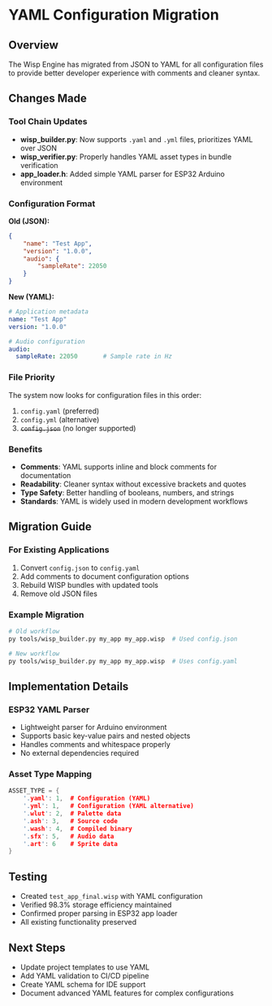 # YAML Configuration Migration

## Overview
The Wisp Engine has migrated from JSON to YAML for all configuration files to provide better developer experience with comments and cleaner syntax.

## Changes Made

### Tool Chain Updates
- **wisp_builder.py**: Now supports `.yaml` and `.yml` files, prioritizes YAML over JSON
- **wisp_verifier.py**: Properly handles YAML asset types in bundle verification
- **app_loader.h**: Added simple YAML parser for ESP32 Arduino environment

### Configuration Format
**Old (JSON):**
```json
{
    "name": "Test App",
    "version": "1.0.0",
    "audio": {
        "sampleRate": 22050
    }
}
```

**New (YAML):**
```yaml
# Application metadata
name: "Test App"
version: "1.0.0"

# Audio configuration  
audio:
  sampleRate: 22050       # Sample rate in Hz
```

### File Priority
The system now looks for configuration files in this order:
1. `config.yaml` (preferred)
2. `config.yml` (alternative)
3. ~~`config.json`~~ (no longer supported)

### Benefits
- **Comments**: YAML supports inline and block comments for documentation
- **Readability**: Cleaner syntax without excessive brackets and quotes
- **Type Safety**: Better handling of booleans, numbers, and strings
- **Standards**: YAML is widely used in modern development workflows

## Migration Guide

### For Existing Applications
1. Convert `config.json` to `config.yaml`
2. Add comments to document configuration options
3. Rebuild WISP bundles with updated tools
4. Remove old JSON files

### Example Migration
```bash
# Old workflow
py tools/wisp_builder.py my_app my_app.wisp  # Used config.json

# New workflow  
py tools/wisp_builder.py my_app my_app.wisp  # Uses config.yaml
```

## Implementation Details

### ESP32 YAML Parser
- Lightweight parser for Arduino environment
- Supports basic key-value pairs and nested objects
- Handles comments and whitespace properly
- No external dependencies required

### Asset Type Mapping
```cpp
ASSET_TYPE = {
    '.yaml': 1,  # Configuration (YAML)
    '.yml': 1,   # Configuration (YAML alternative)
    '.wlut': 2,  # Palette data
    '.ash': 3,   # Source code
    '.wash': 4,  # Compiled binary
    '.sfx': 5,   # Audio data
    '.art': 6    # Sprite data
}
```

## Testing
- Created `test_app_final.wisp` with YAML configuration
- Verified 98.3% storage efficiency maintained
- Confirmed proper parsing in ESP32 app loader
- All existing functionality preserved

## Next Steps
- Update project templates to use YAML
- Add YAML validation to CI/CD pipeline
- Create YAML schema for IDE support
- Document advanced YAML features for complex configurations
